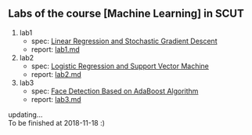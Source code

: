
## Labs of the course [Machine Learning] in SCUT

1. lab1
    * spec: [Linear Regression and Stochastic Gradient Descent](https://www.zybuluo.com/liushiya/note/1301605?tdsourcetag=s_pctim_aiomsg)
    * report: [lab1.md](lab1/lab1.md) 
2. lab2
    * spec: [Logistic Regression and Support Vector Machine](https://www.zybuluo.com/liushiya/note/1303225)
    * report: [lab2.md](lab2/lab2.md)
3. lab3
    * spec: [Face Detection Based on AdaBoost Algorithm](https://www.zybuluo.com/liushiya/note/1305548)
    * report: [lab3.md](lab3/lab3.md)

updating...<br/>
To be finished at 2018-11-18 :)